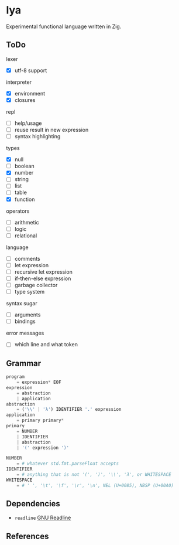 # lya

Experimental functional language written in Zig.

## ToDo

lexer
- [x] utf-8 support

interpreter
- [x] environment
- [x] closures

repl
- [ ] help/usage
- [ ] reuse result in new expression
- [ ] syntax highlighting

types
- [x] null
- [ ] boolean
- [x] number
- [ ] string
- [ ] list
- [ ] table
- [x] function

operators
- [ ] arithmetic
- [ ] logic
- [ ] relational

language
- [ ] comments
- [ ] let expression
- [ ] recursive let expression
- [ ] if-then-else expression
- [ ] garbage collector
- [ ] type system

syntax sugar
- [ ] arguments
- [ ] bindings

error messages
- [ ] which line and what token

## Grammar

```py
program
    = expression* EOF
expression
    = abstraction
    | application
abstraction
    = ('\\' | 'λ') IDENTIFIER '.' expression
application
    = primary primary*
primary
    = NUMBER
    | IDENTIFIER
    | abstraction
    | '(' expression ')'

NUMBER
    = # whatever std.fmt.parseFloat accepts
IDENTIFIER
    = # anything that is not '(', ')', '\\', 'λ', or WHITESPACE
WHITESPACE
    = # ' ', '\t', '\f', '\r', '\n', NEL (U+0085), NBSP (U+00A0)
```

## Dependencies

- `readline` [GNU Readline](https://tiswww.cwru.edu/php/chet/readline/rltop.html)

## References
